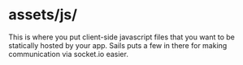 # assets/js/

This is where you put client-side javascript files that you want to be statically hosted by your app.  Sails puts a few in there for making communication via socket.io easier.


<docmeta name="displayName" value="js">

